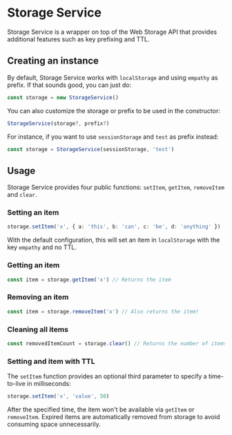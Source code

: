 # Storage Service

Storage Service is a wrapper on top of the Web Storage API that provides additional features such as key prefixing and TTL.

## Creating an instance

By default, Storage Service works with `localStorage` and using `empathy` as prefix. If that sounds good, you can just do:

```typescript
const storage = new StorageService()
```

You can also customize the storage or prefix to be used in the constructor:

```typescript
StorageService(storage?, prefix?)
```

For instance, if you want to use `sessionStorage` and `test` as prefix instead:

```typescript
const storage = StorageService(sessionStorage, 'test')
```
 
## Usage
 
Storage Service provides four public functions: `setItem`, `getItem`, `removeItem` and `clear`.
 
### Setting an item
 
```typescript
storage.setItem('x', { a: 'this', b: 'can', c: 'be', d: 'anything' })
```
  
With the default configuration, this will set an item in `localStorage` with the key `empathy` and no TTL.

### Getting an item
 
```typescript
const item = storage.getItem('x') // Returns the item
```
  
### Removing an item
 
```typescript
const item = storage.removeItem('x') // Also returns the item!
```

### Cleaning all items
 
```typescript
const removedItemCount = storage.clear() // Returns the number of items that have been removed
```

### Setting and item with TTL

The `setItem` function provides an optional third parameter to specify a time-to-live in milliseconds:

```typescript
storage.setItem('x', 'value', 50)
```

After the specified time, the item won't be available via `getItem` or `removeItem`. Expired items are automatically removed from storage to avoid consuming space unnecessarily. 
